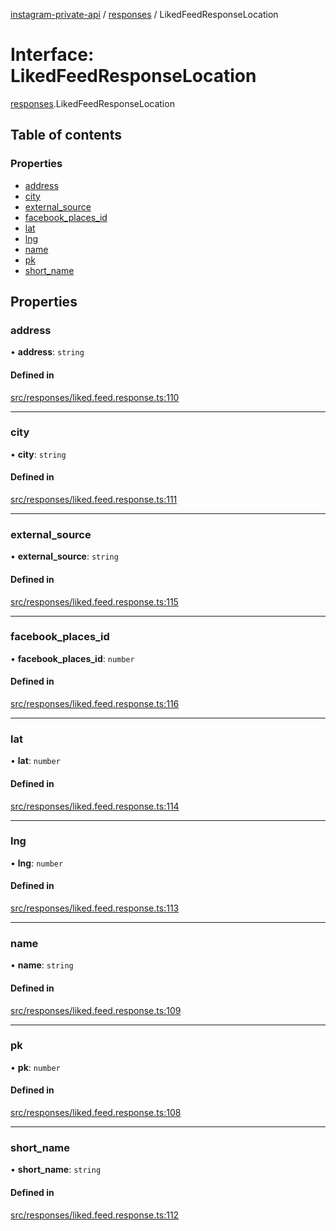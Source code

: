 [instagram-private-api](../../README.md) / [responses](../../modules/responses.md) / LikedFeedResponseLocation

# Interface: LikedFeedResponseLocation

[responses](../../modules/responses.md).LikedFeedResponseLocation

## Table of contents

### Properties

- [address](LikedFeedResponseLocation.md#address)
- [city](LikedFeedResponseLocation.md#city)
- [external\_source](LikedFeedResponseLocation.md#external_source)
- [facebook\_places\_id](LikedFeedResponseLocation.md#facebook_places_id)
- [lat](LikedFeedResponseLocation.md#lat)
- [lng](LikedFeedResponseLocation.md#lng)
- [name](LikedFeedResponseLocation.md#name)
- [pk](LikedFeedResponseLocation.md#pk)
- [short\_name](LikedFeedResponseLocation.md#short_name)

## Properties

### address

• **address**: `string`

#### Defined in

[src/responses/liked.feed.response.ts:110](https://github.com/Nerixyz/instagram-private-api/blob/b3351b9/src/responses/liked.feed.response.ts#L110)

___

### city

• **city**: `string`

#### Defined in

[src/responses/liked.feed.response.ts:111](https://github.com/Nerixyz/instagram-private-api/blob/b3351b9/src/responses/liked.feed.response.ts#L111)

___

### external\_source

• **external\_source**: `string`

#### Defined in

[src/responses/liked.feed.response.ts:115](https://github.com/Nerixyz/instagram-private-api/blob/b3351b9/src/responses/liked.feed.response.ts#L115)

___

### facebook\_places\_id

• **facebook\_places\_id**: `number`

#### Defined in

[src/responses/liked.feed.response.ts:116](https://github.com/Nerixyz/instagram-private-api/blob/b3351b9/src/responses/liked.feed.response.ts#L116)

___

### lat

• **lat**: `number`

#### Defined in

[src/responses/liked.feed.response.ts:114](https://github.com/Nerixyz/instagram-private-api/blob/b3351b9/src/responses/liked.feed.response.ts#L114)

___

### lng

• **lng**: `number`

#### Defined in

[src/responses/liked.feed.response.ts:113](https://github.com/Nerixyz/instagram-private-api/blob/b3351b9/src/responses/liked.feed.response.ts#L113)

___

### name

• **name**: `string`

#### Defined in

[src/responses/liked.feed.response.ts:109](https://github.com/Nerixyz/instagram-private-api/blob/b3351b9/src/responses/liked.feed.response.ts#L109)

___

### pk

• **pk**: `number`

#### Defined in

[src/responses/liked.feed.response.ts:108](https://github.com/Nerixyz/instagram-private-api/blob/b3351b9/src/responses/liked.feed.response.ts#L108)

___

### short\_name

• **short\_name**: `string`

#### Defined in

[src/responses/liked.feed.response.ts:112](https://github.com/Nerixyz/instagram-private-api/blob/b3351b9/src/responses/liked.feed.response.ts#L112)
